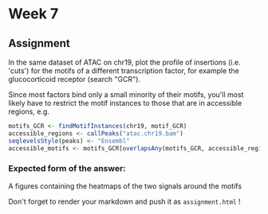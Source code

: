 # Week 7

## Assignment

In the same dataset of ATAC on chr19, plot the profile of insertions (i.e. 'cuts') for the motifs of a different transcription factor, for example the glucocorticoid receptor (search "GCR").

Since most factors bind only a small minority of their motifs, you'll most likely have to restrict the motif instances to those that are in accessible regions, e.g. 
```r
motifs_GCR <- findMotifInstances(chr19, motif_GCR)
accessible_regions <- callPeaks("atac.chr19.bam")
seqlevelsStyle(peaks) <- "Ensembl"
accessible_motifs <- motifs_GCR[overlapsAny(motifs_GCR, accessible_regions)]
```

### Expected form of the answer:

A figures containing the heatmaps of the two signals around the motifs

Don't forget to render your markdown and push it as `assignment.html` !

